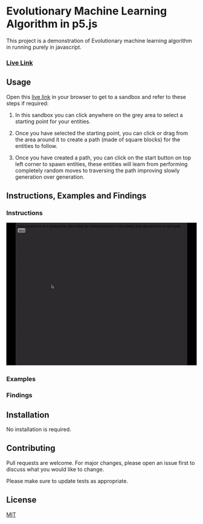 # Evolutionary Machine Learning Algorithm in p5.js

This project is a demonstration of Evolutionary machine learning algorithm in running purely in javascript.

### [Live Link](https://harjotsingh8.github.io/machine-learning-p5/)

## Usage

Open this [live link](https://harjotsingh8.github.io/machine-learning-p5/) in your browser to get to a sandbox and refer to these steps if required:

1. In this sandbox you can click anywhere on the grey area to select a starting point for your entities.

2. Once you have selected the starting point, you can click or drag from the area around it to create a path (made of square blocks) for the entities to follow.

3. Once you have created a path, you can click on the start button on top left corner to spawn entities, these entities will learn from performing completely random moves to traversing the path improving slowly generation over generation.

## Instructions, Examples and Findings

### Instructions

![](/Media/Demo.gif)

### Examples

### Findings

## Installation

No installation is required.

## Contributing
Pull requests are welcome. For major changes, please open an issue first to discuss what you would like to change.

Please make sure to update tests as appropriate.

## License
[MIT](https://choosealicense.com/licenses/mit/)
